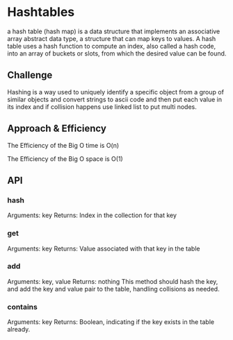  # Hashtables
a hash table (hash map) is a data structure that implements an associative array abstract data type, a structure that can map keys to values. A hash table uses a hash function to compute an index, also called a hash code, into an array of buckets or slots, from which the desired value can be found.
## Challenge
Hashing is a way  used to uniquely identify a specific object from a group of similar objects and convert strings to ascii code and then put each value in its index and if collision happens use linked list to put multi nodes.

## Approach & Efficiency
The Efficiency of the Big O time is O(n)

The Efficiency of the Big O space is O(1)

## API

### hash
Arguments: key
Returns: Index in the collection for that key
### get
Arguments: key
Returns: Value associated with that key in the table
### add
Arguments: key, value
Returns: nothing
This method should hash the key, and add the key and value pair to the table, handling collisions as needed.
### contains
Arguments: key
Returns: Boolean, indicating if the key exists in the table already.
